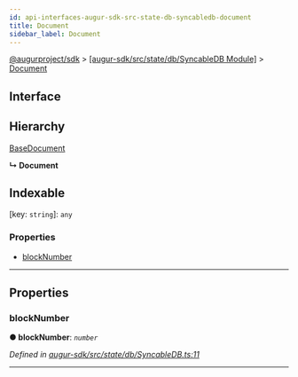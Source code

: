 ```yaml
---
id: api-interfaces-augur-sdk-src-state-db-syncabledb-document
title: Document
sidebar_label: Document
---
```


[@augurproject/sdk](api-readme.md) > [[augur-sdk/src/state/db/SyncableDB Module]](api-modules-augur-sdk-src-state-db-syncabledb-module.md) > [Document](api-interfaces-augur-sdk-src-state-db-syncabledb-document.md)

## Interface

## Hierarchy

 [BaseDocument](api-interfaces-augur-sdk-src-state-db-abstracttable-basedocument.md)

**↳ Document**

## Indexable

\[key: `string`\]:&nbsp;`any`

### Properties

* [blockNumber](api-interfaces-augur-sdk-src-state-db-syncabledb-document.md#blocknumber)

---

## Properties

<a id="blocknumber"></a>

###  blockNumber

**● blockNumber**: *`number`*

*Defined in [augur-sdk/src/state/db/SyncableDB.ts:11](https://github.com/AugurProject/augur/blob/3727cd4ec9/packages/augur-sdk/src/state/db/SyncableDB.ts#L11)*

___

